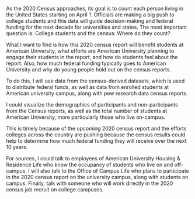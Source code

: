  <p>As the 2020 Census approaches, its goal is to count each person living in the United States starting on April 1. Officials are making a big push to college students and this data will guide decision-making and federal funding for the next decade for universities and states. The most important question is: College students and the census: Where do they count?</p>
 
<p>What I want to find is how this 2020 census report will benefit students at American University, what efforts are American University planning to engage their students in the report, and how do students feel about the report. Also, how much federal funding typically goes to American University and why do young people hold out on the census reports.</p> 
 
<p>To do this, I will use data from the census-derived datasets, which is used to distribute federal funds, as well as data from enrolled students at American university campus, along with pew research data census reports.</p>
 
<p>I could visualize the demographics of participants and non-participants from the Census reports, as well as the total number of students at American University, more particularly those who live on-campus.</p>
 
<p>This is timely because of the upcoming 2020 census report and the efforts colleges across the country are pushing because the census results could help to determine how much federal funding they will receive over the next 10 years.</p>
 
<p>For sources, I could talk to employees of American University Housing & Residence Life who know the occupancy of students who live on and off-campus. I will also talk to the Office of Campus Life who plans to participate in the 2020 census report on the university campus, along with students on campus.  Finally, talk with someone who will work directly in the 2020 census job recruit on college campuses.</p> 
